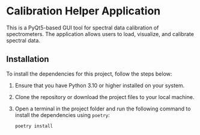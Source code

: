 # Calibration Helper Application

This is a PyQt5-based GUI tool for spectral data calibration of spectrometers. The application allows users to load, visualize, and calibrate spectral data.

## Installation

To install the dependencies for this project, follow the steps below:

1. Ensure that you have Python 3.10 or higher installed on your system.

2. Clone the repository or download the project files to your local machine.

3. Open a terminal in the project folder and run the following command to install the dependencies using `poetry`:

   ```bash
   poetry install
